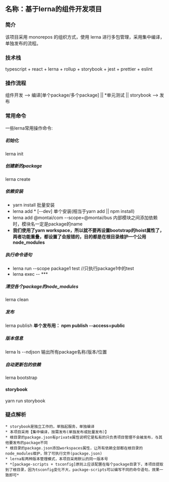 ## 名称：基于lerna的组件开发项目

### 简介
   该项目采用 monorepos 的组织方式，使用 lerna 进行多包管理，采用集中编译，单独发布的流程。

### 技术栈
   typescript + react + lerna + rollup + storybook + jest + prettier + eslint

### 操作流程
   组件开发 --> 编译[单个package/多个package] || *单元测试 || storybook  --> 发布
 
### 常用命令
   一些lerna常用操作命令:
   ##### 初始化
   lerna init

   ##### 创建新的package
   lerna create

   ##### 依赖安装
   * yarn install  批量安装
   * lerna add * [--dev]  单个安装(相当于yarn add || npm install)
   * lerna add @montai/com --scope=@montai/bus  内部模块之间添加依赖时，模块名一定是package的name
   * **我们使用了yarn workspace，所以就不要再设置bootstrap的hoist属性了，两者功能重叠，都设置了会报错的，目的都是在根目录维护一个公用node_modules**

   ##### 执行命令语句
   * lerna run --scope package1 test  //只执行package1中的test
   * lerna exec -- ***

   ##### 清空各个package的node_modules
   lerna clean

   ##### 发布
   lerna publish
   **单个发布用： npm publish --access=public**

   ##### 版本信息
   lerna ls --ndjson 输出所有package名称/版本/位置

   ##### 自动更新包的依赖
   lerna bootstrap

   #### storybook
   yarn run storybook

### 疑点解析
    * storybook是独立工作的，单独起服务，单独编译
    * 本项目采用【集中编译，按需发布(单独发布或批量发布)】
    * 根目录的package.json有private属性说明它是私有的只负责项目管理不会被发布，与其他要发布的package不同
    * 根目录的package.json添加workspaces属性，让所有依赖全部都在根目录的node_modules维护，除了可执行文件(package.json)
    * lerna有两种版本管理模式，本项目采用默认的同一版本号
    * *[package-scripts + tsconfig]原则上应该配置在每个package目录下，本项目提取到了根目录，因为tsconfig变化不大，package-scripts可以编写不同的命令语句，效果一致即可*
